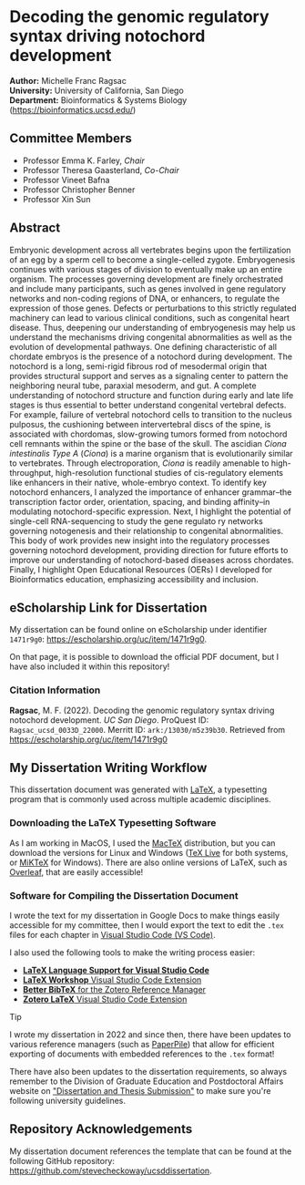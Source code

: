 # Decoding the genomic regulatory syntax driving notochord development

**Author:** Michelle Franc Ragsac <br>
**University:** University of California, San Diego <br>
**Department:** Bioinformatics & Systems Biology (https://bioinformatics.ucsd.edu/)

## Committee Members

* Professor Emma K. Farley, *Chair*
* Professor Theresa Gaasterland, *Co-Chair*
* Professor Vineet Bafna
* Professor Christopher Benner
* Professor Xin Sun

## Abstract

Embryonic development across all vertebrates begins upon the fertilization of an egg by a sperm cell to become a single-celled zygote. Embryogenesis continues with various stages of division to eventually make up an entire organism. The processes governing development are finely orchestrated and include many participants, such as genes involved in gene regulatory networks and non-coding regions of DNA, or enhancers, to regulate the expression of those genes. Defects or perturbations to this strictly regulated machinery can lead to various clinical conditions, such as congenital heart disease. Thus, deepening our understanding of embryogenesis may help us understand the mechanisms driving congenital abnormalities as well as the evolution of developmental pathways. One defining characteristic of all chordate embryos is the presence of a notochord during development. The notochord is a long, semi-rigid fibrous rod of mesodermal origin that provides structural support and serves as a signaling center to pattern the neighboring neural tube, paraxial mesoderm, and gut. A complete understanding of notochord structure and function during early and late life stages is thus essential to better understand congenital vertebral defects. For example, failure of vertebral notochord cells to transition to the nucleus pulposus, the cushioning between intervertebral discs of the spine, is associated with chordomas, slow-growing tumors formed from notochord cell remnants within the spine or the base of the skull. The ascidian *Ciona intestinalis Type A* (*Ciona*) is a marine organism that is evolutionarily similar to vertebrates. Through electroporation, *Ciona* is readily amenable to high-throughput, high-resolution functional studies of cis-regulatory elements like enhancers in their native, whole-embryo context. To identify key notochord enhancers, I analyzed the importance of enhancer grammar–the transcription factor order, orientation, spacing, and binding affinity–in modulating notochord-specific expression. Next, I highlight the potential of single-cell RNA-sequencing to study the gene regulato ry networks governing notogenesis and their relationship to congenital abnormalities. This body of work provides new insight into the regulatory processes governing notochord development, providing direction for future efforts to improve our understanding of notochord-based diseases across chordates. Finally, I highlight Open Educational Resources (OERs) I developed for Bioinformatics education, emphasizing accessibility and inclusion.

## eScholarship Link for Dissertation

My dissertation can be found online on eScholarship under identifier `1471r9g0`: https://escholarship.org/uc/item/1471r9g0. 

On that page, it is possible to download the official PDF document, but I have also included it within this repository! 

### Citation Information

**Ragsac**, M. F. (2022). Decoding the genomic regulatory syntax driving notochord development. *UC San Diego*. ProQuest ID: `Ragsac_ucsd_0033D_22000`. Merritt ID: `ark:/13030/m5z39b30`. Retrieved from https://escholarship.org/uc/item/1471r9g0

## My Dissertation Writing Workflow

This dissertation document was generated with [LaTeX](https://www.latex-project.org/get/), a typesetting program that is commonly used across multiple academic disciplines. 

### Downloading the LaTeX Typesetting Software

As I am working in MacOS, I used the [MacTeX](https://www.tug.org/mactex/) distribution, but you can download the versions for Linux and Windows ([TeX Live](https://www.tug.org/texlive/) for both systems, or [MiKTeX](https://miktex.org/) for Windows). There are also online versions of LaTeX, such as [Overleaf](https://www.overleaf.com/), that are easily accessible!

### Software for Compiling the Dissertation Document

I wrote the text for my dissertation in Google Docs to make things easily accessible for my committee, then I would export the text to edit the `.tex` files for each chapter in [Visual Studio Code (VS Code)](https://code.visualstudio.com/).

I also used the following tools to make the writing process easier:

* [**LaTeX Language Support for Visual Studio Code**](https://marketplace.visualstudio.com/items?itemName=mathematic.vscode-latex)
* [**LaTeX Workshop** Visual Studio Code Extension](https://marketplace.visualstudio.com/items?itemName=James-Yu.latex-workshop)
* [**Better BibTeX** for the Zotero Reference Manager](https://retorque.re/zotero-better-bibtex/)
* [**Zotero LaTeX** Visual Studio Code Extension](https://marketplace.visualstudio.com/items?itemName=bnavetta.zoterolatex)

> [!TIP]
> I wrote my dissertation in 2022 and since then, there have been updates to various reference managers (such as [PaperPile](https://duckduckgo.com/?q=paperpile.com)) that allow for efficient exporting of documents with embedded references to the `.tex` format!
>
> There have also been updates to the dissertation requirements, so always remember to the Division of Graduate Education and Postdoctoral Affairs website on ["Dissertation and Thesis Submission"](https://grad.ucsd.edu/academics/preparing-to-graduate/dissertation-thesis-submission.html) to make sure you're following university guidelines.

## Repository Acknowledgements 

My dissertation document references the template that can be found at the following GitHub repository: https://github.com/stevecheckoway/ucsddissertation. 
